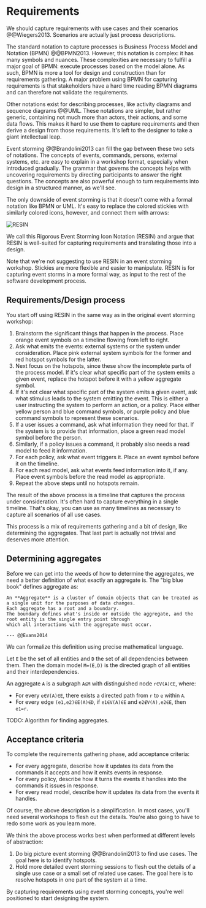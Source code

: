 # Requirements

We should capture requirements with use cases and their scenarios @@Wiegers2013.
Scenarios are actually just process descriptions.

The standard notation to capture processes is Business Process Model and Notation (BPMN) @@BPMN2013.
However, this notation is complex: it has many symbols and nuances.
These complexities are necessary to fulfill a major goal of BPMN: execute processes based on the model alone.
As such, BPMN is more a tool for design and construction than for requirements gathering.
A major problem using BPMN for capturing requirements is that stakeholders have a hard time reading BPMN diagrams and
can therefore not validate the requirements.

Other notations exist for describing processes, like activity diagrams and sequence diagrams @@UML.
These notations are simpler, but rather generic, containing not much more than actors, their actions, and some data
flows.
This makes it hard to use them to capture requirements and then derive a design from those requirements.
It's left to the designer to take a giant intellectual leap.

Event storming @@Brandolini2013 can fill the gap between these two sets of notations.
The concepts of events, commands, persons, external systems, etc. are easy to explain in a workshop format,
especially when introduced gradually.
The grammar that governs the concepts helps with uncovering requirements by directing participants to answer the right
questions.
The concepts are also powerful enough to turn requirements into design in a structured manner, as we'll see.

The only downside of event storming is that it doesn't come with a formal notation like BPMN or UML.
It's easy to replace the colored stickies with similarly colored icons, however, and connect them with arrows:

![RESIN](resin.png)

We call this Rigorous Event Storming Icon Notation (RESIN) and argue that RESIN is well-suited for capturing
requirements and translating those into a design.

Note that we're not suggesting to use RESIN in an event storming workshop.
Stickies are more flexible and easier to manipulate.
RESIN is for capturing event storms in a more formal way, as input to the rest of the software development process.

## Requirements/Design process

You start off using RESIN in the same way as in the original event storming workshop:

1. Brainstorm the significant things that happen in the process.
   Place orange event symbols on a timeline flowing from left to right.
2. Ask what emits the events: external systems or the system under consideration.
   Place pink external system symbols for the former and red hotspot symbols for the latter.
3. Next focus on the hotspots, since these show the incomplete parts of the process model.
   If it's clear what specific part of the system emits a given event, replace the hotspot before it with a yellow
   aggregate symbol.
4. If it's not clear what specific part of the system emits a given event, ask what stimulus leads to the system
   emitting the event.
   This is either a user instructing the system to perform an action, or a policy.
   Place either yellow person and blue command symbols, or purple policy and blue command symbols to represent these
   scenarios.
5. If a user issues a command, ask what information they need for that.
   If the system is to provide that information, place a green read model symbol before the person.
6. Similarly, if a policy issues a command, it probably also needs a read model to feed it information.
7. For each policy, ask what event triggers it.
   Place an event symbol before it on the timeline.
8. For each read model, ask what events feed information into it, if any.
   Place event symbols before the read model as appropriate.
9. Repeat the above steps until no hotspots remain.

The result of the above process is a timeline that captures the process under consideration.
It's often hard to capture everything in a single timeline.
That's okay, you can use as many timelines as necessary to capture all scenarios of all use cases.

This process is a mix of requirements gathering and a bit of design, like determining the aggregates.
That last part is actually not trivial and deserves more attention.

## Determining aggregates

Before we can get into the weeds of how to determine the aggregates, we need a better definition of what exactly an
aggregate is.
The "big blue book" defines aggregate as:

```admonish tldr title="Definition"
An **Aggregate** is a cluster of domain objects that can be treated as a single unit for the purposes of data changes.
Each aggregate has a root and a boundary.
The boundary defines what's inside or outside the aggregate, and the root entity is the single entry point through
which all interactions with the aggregate must occur.

--- @@Evans2014
```

We can formalize this definition using precise mathematical language.

Let `E` be the set of all entities and `D` the set of all dependencies between them.
Then the domain model `M=(E,D)` is the directed graph of all entities and their interdependencies.

An aggregate `A` is a subgraph `A⊆M` with distinguished node `r∈V(A)∈E`, where:

- For every `e∈V(A)∈E`, there exists a directed path from `r` to `e` within `A`.
- For every edge `(e1,e2)∈E(A)∈D`, if `e1∈V(A)∈E` and `e2∉V(A),e2∈E`, then `e1=r`.

TODO: Algorithm for finding aggregates.

## Acceptance criteria

To complete the requirements gathering phase, add acceptance criteria:

- For every aggregate, describe how it updates its data from the commands it accepts and how it emits events in
  response.
- For every policy, describe how it turns the events it handles into the commands it issues in response.
- For every read model, describe how it updates its data from the events it handles.

Of course, the above description is a simplification.
In most cases, you'll need several workshops to flesh out the details.
You're also going to have to redo some work as you learn more.

We think the above process works best when performed at different levels of abstraction:

1. Do big picture event storming @@Brandolini2013 to find use cases.
   The goal here is to identify hotspots.
2. Hold more detailed event storming sessions to flesh out the details of a single use case or a small set of related
   use cases.
   The goal here is to resolve hotspots in one part of the system at a time.

By capturing requirements using event storming concepts, you're well positioned to start designing the system.
